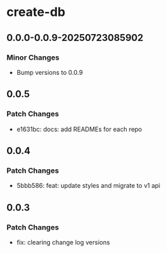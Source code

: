 # create-db

## 0.0.0-0.0.9-20250723085902

### Minor Changes

- Bump versions to 0.0.9

## 0.0.5

### Patch Changes

- e1631bc: docs: add READMEs for each repo

## 0.0.4

### Patch Changes

- 5bbb586: feat: update styles and migrate to v1 api

## 0.0.3

### Patch Changes

- fix: clearing change log versions
